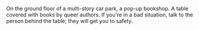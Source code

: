 On the ground floor of a multi-story car park, a pop-up bookshop. A table covered with books by queer authors. If you're in a bad situation, talk to the person behind the table; they will get you to safety.